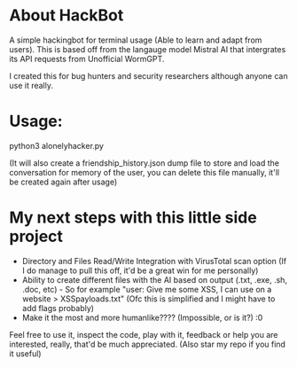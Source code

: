 # About HackBot
A simple hackingbot for terminal usage (Able to learn and adapt from users). 
This is based off from the langauge model Mistral AI that intergrates its API requests from Unofficial WormGPT.

I created this for bug hunters and security researchers although anyone can use it really.

# Usage:
python3 alonelyhacker.py

(It will also create a friendship_history.json dump file to store and load the conversation for memory of the user, you can delete this file manually, it'll be created again after usage)

# My next steps with this little side project
- Directory and Files Read/Write Integration with VirusTotal scan option (If I do manage to pull this off, it'd be a great win for me personally)
- Ability to create different files with the AI based on output (.txt, .exe, .sh, .doc, etc) - So for example "user: Give me some XSS, I can use on a website > XSSpayloads.txt" (Ofc this is simplified and I might have to add flags probably)
- Make it the most and more humanlike???? (Impossible, or is it?) :0

Feel free to use it, inspect the code, play with it, feedback or help you are interested, really, that'd be much appreciated. (Also star my repo if you find it useful)
